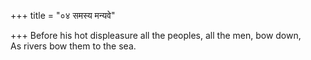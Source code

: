 +++
title = "०४ समस्य मन्यवे"

+++
Before his hot displeasure all the peoples, all the men, bow down,  
     As rivers bow them to the sea.